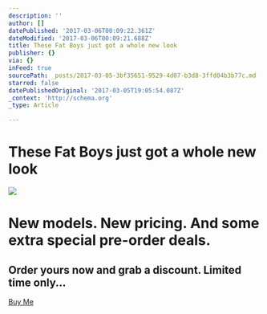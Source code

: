 ```yaml
---
description: ''
author: []
datePublished: '2017-03-06T00:09:22.361Z'
dateModified: '2017-03-06T00:09:21.688Z'
title: These Fat Boys just got a whole new look
publisher: {}
via: {}
inFeed: true
sourcePath: _posts/2017-03-05-3bf35651-9529-4d07-b3d8-3ffd04b3b77c.md
starred: false
datePublishedOriginal: '2017-03-05T19:05:54.087Z'
_context: 'http://schema.org'
_type: Article

---
```

# These Fat Boys just got a whole new look
![](https://the-grid-user-content.s3-us-west-2.amazonaws.com/6ac5afab-85d5-4c07-8b11-e95be94eedbd.jpg)

# New models. New pricing. And some extra special pre-order deals.

## Order yours now and grab a discount. Limited time only...
[Buy Me][0]

[0]: http://ridefullgas.com/dm8-series-engineered-for-25mm-tyres/